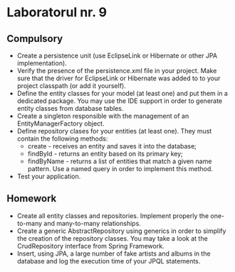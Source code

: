 # Laboratorul nr. 9

## Compulsory
- Create a persistence unit (use EclipseLink or Hibernate or other JPA implementation). 
- Verify the presence of the persistence.xml file in your project. Make sure that the driver for EclipseLink or Hibernate was added to to your project classpath (or add it yourself). 
- Define the entity classes for your model (at least one) and put them in a dedicated package. You may use the IDE support in order to generate entity classes from database tables. 
- Create a singleton responsible with the management of an EntityManagerFactory object. 
- Define repository clases for your entities (at least one). They must contain the following methods:
  - create - receives an entity and saves it into the database;
  - findById - returns an entity based on its primary key;
  - findByName - returns a list of entities that match a given name pattern. Use a named query in order to implement this method. 
- Test your application. 

## Homework
- Create all entity classes and repositories. Implement properly the one-to-many and many-to-many relationships.
- Create a generic AbstractRepository using generics in order to simplify the creation of the repository classes. You may take a look at the CrudRepository interface from Spring Framework.
- Insert, using JPA, a large number of fake artists and albums in the database and log the execution time of your JPQL statements. 